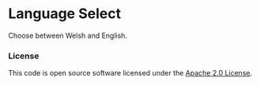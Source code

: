# Language Select

Choose between Welsh and English.

### License

This code is open source software licensed under the [Apache 2.0 License]("http://www.apache.org/licenses/LICENSE-2.0.html").
